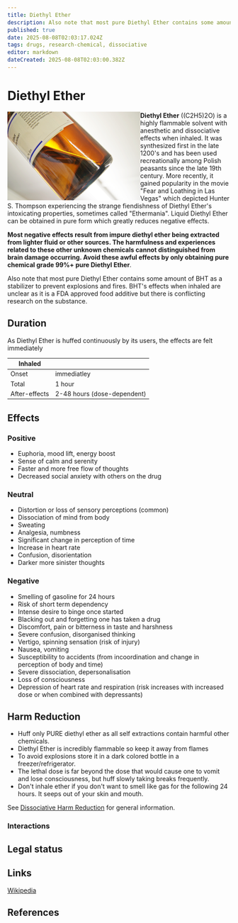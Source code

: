 ```yaml
---
title: Diethyl Ether
description: Also note that most pure Diethyl Ether contains some amount of BHT as a stabilizer to prevent explosions and fires.
published: true
date: 2025-08-08T02:03:17.024Z
tags: drugs, research-chemical, dissociative
editor: markdown
dateCreated: 2025-08-08T02:03:00.382Z
---
```


# Diethyl Ether

<img src="/assets/ether.jpeg" width="300" align="left">

**Diethyl Ether** ((C2H5)2O) is a highly flammable solvent with anesthetic and dissociative effects when inhaled. It was synthesized first in the late 1200's and has been used recreationally among Polish peasants since the late 19th century. More recently, it gained popularity in the movie "Fear and Loathing in Las Vegas" which depicted Hunter S. Thompson experiencing the strange fiendishness of Diethyl Ether's intoxicating properties, sometimes called "Ethermania". Liquid Diethyl Ether can be obtained in pure form which greatly reduces negative effects. 

**Most negative effects result from impure diethyl ether being extracted from lighter fluid or other sources. The harmfulness and experiences related to these other unknown chemicals cannot distinguished from brain damage occurring. Avoid these awful effects by only obtaining pure chemical grade 99%+ pure Diethyl Ether**.

Also note that most pure Diethyl Ether contains some amount of BHT as a stabilizer to prevent explosions and fires. BHT's effects when inhaled are unclear as it is a FDA approved food additive but there is conflicting research on the substance.

## Duration

As Diethyl Ether is huffed continuously by its users, the effects are felt immediately 

| Inhaled | |
|---------|---|
| Onset | immediatley |
| Total | 1 hour |
| After-effects | 2-48 hours (dose-dependent) |

## Effects

### Positive
* Euphoria, mood lift, energy boost
* Sense of calm and serenity
* Faster and more free flow of thoughts
* Decreased social anxiety with others on the drug

### Neutral
* Distortion or loss of sensory perceptions (common)
* Dissociation of mind from body
* Sweating
* Analgesia, numbness
* Significant change in perception of time
* Increase in heart rate
* Confusion, disorientation
* Darker more sinister thoughts

### Negative
* Smelling of gasoline for 24 hours
* Risk of short term dependency 
* Intense desire to binge once started
* Blacking out and forgetting one has taken a drug
* Discomfort, pain or bitterness in taste and harshness
* Severe confusion, disorganised thinking
* Vertigo, spinning sensation (risk of injury)
* Nausea, vomiting
* Susceptibility to accidents (from incoordination and change in perception of body and time)
* Severe dissociation, depersonalisation
* Loss of consciousness
* Depression of heart rate and respiration (risk increases with increased dose or when combined with depressants)

## Harm Reduction
* Huff only PURE diethyl ether as all self extractions contain harmful other chemicals.
* Diethyl Ether is incredibly flammable so keep it away from flames 
* To avoid explosions store it in a dark colored bottle in a freezer/refrigerator.
* The lethal dose is far beyond the dose that would cause one to vomit and lose consciousness, but huff slowly taking breaks frequently. 
* Don't inhale ether if you don't want to smell like gas for the following 24 hours. It seeps out of your skin and mouth. 

See [Dissociative Harm Reduction](/en/dissociatives#harm-reduction) for general information.

### Interactions

## Legal status

## Links 

[Wikipedia](https://en.wikipedia.org/wiki/Ether)

## References